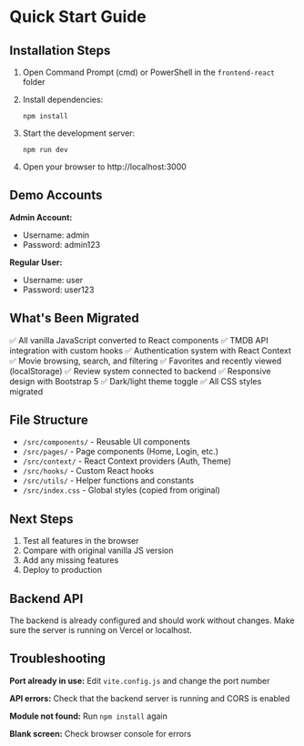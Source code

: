 # Quick Start Guide

## Installation Steps

1. Open Command Prompt (cmd) or PowerShell in the `frontend-react` folder

2. Install dependencies:
   ```
   npm install
   ```

3. Start the development server:
   ```
   npm run dev
   ```

4. Open your browser to http://localhost:3000

## Demo Accounts

**Admin Account:**
- Username: admin
- Password: admin123

**Regular User:**
- Username: user  
- Password: user123

## What's Been Migrated

✅ All vanilla JavaScript converted to React components
✅ TMDB API integration with custom hooks
✅ Authentication system with React Context
✅ Movie browsing, search, and filtering
✅ Favorites and recently viewed (localStorage)
✅ Review system connected to backend
✅ Responsive design with Bootstrap 5
✅ Dark/light theme toggle
✅ All CSS styles migrated

## File Structure

- `/src/components/` - Reusable UI components
- `/src/pages/` - Page components (Home, Login, etc.)
- `/src/context/` - React Context providers (Auth, Theme)
- `/src/hooks/` - Custom React hooks
- `/src/utils/` - Helper functions and constants
- `/src/index.css` - Global styles (copied from original)

## Next Steps

1. Test all features in the browser
2. Compare with original vanilla JS version
3. Add any missing features
4. Deploy to production

## Backend API

The backend is already configured and should work without changes.
Make sure the server is running on Vercel or localhost.

## Troubleshooting

**Port already in use:**
Edit `vite.config.js` and change the port number

**API errors:**
Check that the backend server is running and CORS is enabled

**Module not found:**
Run `npm install` again

**Blank screen:**
Check browser console for errors
